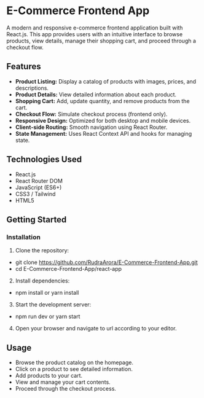 # E-Commerce Frontend App

A modern and responsive e-commerce frontend application built with React.js. This app provides users with an intuitive interface to browse products, view details, manage their shopping cart, and proceed through a checkout flow.

## Features

- **Product Listing:** Display a catalog of products with images, prices, and descriptions.
- **Product Details:** View detailed information about each product.
- **Shopping Cart:** Add, update quantity, and remove products from the cart.
- **Checkout Flow:** Simulate checkout process (frontend only).
- **Responsive Design:** Optimized for both desktop and mobile devices.
- **Client-side Routing:** Smooth navigation using React Router.
- **State Management:** Uses React Context API and hooks for managing state.

## Technologies Used

- React.js
- React Router DOM
- JavaScript (ES6+)
- CSS3 / Tailwind
- HTML5


## Getting Started

### Installation

1. Clone the repository:
- git clone https://github.com/RudraArora/E-Commerce-Frontend-App.git
- cd E-Commerce-Frontend-App/react-app

2. Install dependencies:
- npm install or yarn install

3. Start the development server:
- npm run dev or yarn start

4. Open your browser and navigate to url according to your editor.

## Usage

- Browse the product catalog on the homepage.
- Click on a product to see detailed information.
- Add products to your cart.
- View and manage your cart contents.
- Proceed through the checkout process.






